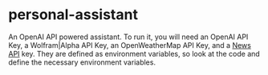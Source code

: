 # personal-assistant
An OpenAI API powered assistant. To run it, you will need an OpenAI API Key, a Wolfram|Alpha API Key, an OpenWeatherMap API Key, and a [News API](https://newsapi.org/) key. They are defined as environment variables, so look at the code and define the necessary environment variables.
